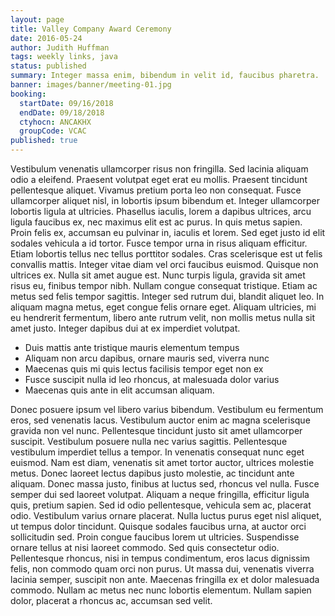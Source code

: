 ```yaml
---
layout: page
title: Valley Company Award Ceremony
date: 2016-05-24
author: Judith Huffman
tags: weekly links, java
status: published
summary: Integer massa enim, bibendum in velit id, faucibus pharetra.
banner: images/banner/meeting-01.jpg
booking:
  startDate: 09/16/2018
  endDate: 09/18/2018
  ctyhocn: ANCAKHX
  groupCode: VCAC
published: true
---
```

Vestibulum venenatis ullamcorper risus non fringilla. Sed lacinia aliquam odio a eleifend. Praesent volutpat eget erat eu mollis. Praesent tincidunt pellentesque aliquet. Vivamus pretium porta leo non consequat. Fusce ullamcorper aliquet nisl, in lobortis ipsum bibendum et. Integer ullamcorper lobortis ligula at ultricies. Phasellus iaculis, lorem a dapibus ultrices, arcu ligula faucibus ex, nec maximus elit est ac purus. In quis metus sapien. Proin felis ex, accumsan eu pulvinar in, iaculis et lorem. Sed eget justo id elit sodales vehicula a id tortor. Fusce tempor urna in risus aliquam efficitur. Etiam lobortis tellus nec tellus porttitor sodales. Cras scelerisque est ut felis convallis mattis. Integer vitae diam vel orci faucibus euismod. Quisque non ultrices ex.
Nulla sit amet augue est. Nunc turpis ligula, gravida sit amet risus eu, finibus tempor nibh. Nullam congue consequat tristique. Etiam ac metus sed felis tempor sagittis. Integer sed rutrum dui, blandit aliquet leo. In aliquam magna metus, eget congue felis ornare eget. Aliquam ultricies, mi eu hendrerit fermentum, libero ante rutrum velit, non mollis metus nulla sit amet justo. Integer dapibus dui at ex imperdiet volutpat.

* Duis mattis ante tristique mauris elementum tempus
* Aliquam non arcu dapibus, ornare mauris sed, viverra nunc
* Maecenas quis mi quis lectus facilisis tempor eget non ex
* Fusce suscipit nulla id leo rhoncus, at malesuada dolor varius
* Maecenas quis ante in elit accumsan aliquam.

Donec posuere ipsum vel libero varius bibendum. Vestibulum eu fermentum eros, sed venenatis lacus. Vestibulum auctor enim ac magna scelerisque gravida non vel nunc. Pellentesque tincidunt justo sit amet ullamcorper suscipit. Vestibulum posuere nulla nec varius sagittis. Pellentesque vestibulum imperdiet tellus a tempor. In venenatis consequat nunc eget euismod. Nam est diam, venenatis sit amet tortor auctor, ultrices molestie metus. Donec laoreet lectus dapibus justo molestie, ac tincidunt ante aliquam. Donec massa justo, finibus at luctus sed, rhoncus vel nulla. Fusce semper dui sed laoreet volutpat. Aliquam a neque fringilla, efficitur ligula quis, pretium sapien. Sed id odio pellentesque, vehicula sem ac, placerat odio. Vestibulum varius ornare placerat.
Nulla luctus purus eget nisl aliquet, ut tempus dolor tincidunt. Quisque sodales faucibus urna, at auctor orci sollicitudin sed. Proin congue faucibus lorem ut ultricies. Suspendisse ornare tellus at nisi laoreet commodo. Sed quis consectetur odio. Pellentesque rhoncus, nisi in tempus condimentum, eros lacus dignissim felis, non commodo quam orci non purus. Ut massa dui, venenatis viverra lacinia semper, suscipit non ante. Maecenas fringilla ex et dolor malesuada commodo. Nullam ac metus nec nunc lobortis elementum. Nullam sapien dolor, placerat a rhoncus ac, accumsan sed velit.
